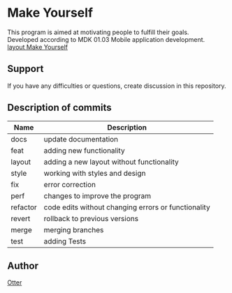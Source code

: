 # Make Yourself  
This program is aimed at motivating people to fulfill their goals.  
Developed according to MDK 01.03 Mobile application development.  
[layout Make Yourself](https://www.figma.com/design/3nRv2m2nfX3MeCgFz63n3N/layout-Make-Yourself?node-id=0-1&t=dpSGquOOnC2OjXLc-1)  
  
## Support
If you have any difficulties or questions, create discussion in this repository.

## Description of commits
| Name     | Description                                          |
| -------- | ---------------------------------------------------- |
| docs     | update documentation                                 |
| feat     | adding new functionality                             |
| layout   | adding a new layout without functionality            |
| style    | working with styles and design                       |
| fix      | error correction                                     |
| perf     | changes to improve the program                       |
| refactor | code edits without changing errors or functionality  |
| revert   | rollback to previous versions                        |
| merge    | merging branches                                     |
| test     | adding Tests                                         |

## Author
[Otter](https://github.com/OtterUnderwater) 
